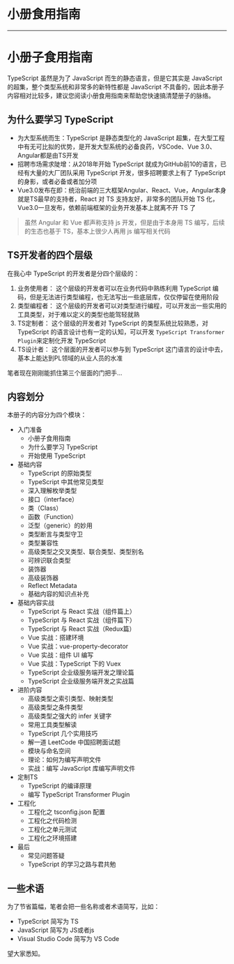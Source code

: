
# 小册食用指南
---

# 小册子食用指南

TypeScript 虽然是为了 JavaScript 而生的静态语言，但是它其实是 JavaScript 的超集，整个类型系统和非常多的新特性都是 JavaScript 不具备的，因此本册子内容相对比较多，建议您阅读小册食用指南来帮助您快速搞清楚册子的脉络。

## 为什么要学习 TypeScript

- 为大型系统而生：TypeScript 是静态类型化的 JavaScript 超集，在大型工程中有无可比拟的优势，是开发大型系统的必备良药，VSCode、Vue 3.0、Angular都是由TS开发
- 招聘市场需求陡增：从2018年开始 TypeScript 就成为GitHub前10的语言，已经有大量的大厂团队采用 TypeScript 开发，很多招聘要求上有了 TypeScript 的身影，或者必备或者加分项
- Vue3.0发布在即：统治前端的三大框架Angular、React、Vue，Angular本身就是TS最早的支持者，React 对 TS 支持友好，非常多的团队开始 TS 化，Vue3.0一旦发布，依赖前端框架的业务开发基本上就离不开 TS 了

> 虽然 Angular 和 Vue 都声称支持 js 开发，但是由于本身用 TS 编写，后续的生态也基于 TS，基本上很少人再用 js 编写相关代码

## TS开发者的四个层级

在我心中 TypeScript 的开发者是分四个层级的：

1.  业务使用者： 这个层级的开发者可以在业务代码中熟练利用 TypeScript 编码，但是无法进行类型编程，也无法写出一些底层库，仅仅停留在使用阶段
2.  类型编程者： 这个层级的开发者可以对类型进行编程，可以开发出一些实用的工具类型，对于难以定义的类型也能驾轻就熟
3.  TS定制者： 这个层级的开发者对 TypeScript 的类型系统比较熟悉，对 TypeScript 的语言设计也有一定的认知，可以开发 `TypeScript Transformer Plugin`来定制化开发 TypeScript
4.  TS设计者： 这个层面的开发者可以参与到 TypeScript 这门语言的设计中去，基本上能达到PL领域的从业人员的水准

笔者现在刚刚能抓住第三个层面的门把手...

## 内容划分

本册子的内容分为四个模块：

- 入门准备
  - 小册子食用指南
  - 为什么要学习 TypeScript
  - 开始使用 TypeScript
- 基础内容
  - TypeScript 的原始类型
  - TypeScript 中其他常见类型
  - 深入理解枚举类型
  - 接口（interface）
  - 类（Class）
  - 函数（Function）
  - 泛型（generic）的妙用
  - 类型断言与类型守卫
  - 类型兼容性
  - 高级类型之交叉类型、联合类型、类型别名
  - 可辨识联合类型
  - 装饰器
  - 高级装饰器
  - Reflect Metadata
  - 基础内容的知识点补充
- 基础内容实战
  - TypeScript 与 React 实战（组件篇上）
  - TypeScript 与 React 实战（组件篇下）
  - TypeScript 与 React 实战（Redux篇）
  - Vue 实战：搭建环境
  - Vue 实战：vue-property-decorator
  - Vue 实战：组件 UI 编写
  - Vue 实战：TypeScript 下的 Vuex
  - TypeScript 企业级服务端开发之理论篇
  - TypeScript 企业级服务端开发之实战篇
- 进阶内容
  - 高级类型之索引类型、映射类型
  - 高级类型之条件类型
  - 高级类型之强大的 infer 关键字
  - 常用工具类型解读
  - TypeScript 几个实用技巧
  - 解一道 LeetCode 中国招聘面试题
  - 模块与命名空间
  - 理论：如何为编写声明文件
  - 实战：编写 JavaScript 库编写声明文件
- 定制TS
  - TypeScript 的编译原理
  - 编写 TypeScript Transformer Plugin
- 工程化
  - 工程化之 tsconfig.json 配置
  - 工程化之代码检测
  - 工程化之单元测试
  - 工程化之环境搭建
- 最后
  - 常见问题答疑
  - TypeScript 的学习之路与君共勉

## 一些术语

为了节省篇幅，笔者会把一些名称或者术语简写，比如：

- TypeScript 简写为 TS
- JavaScript 简写为 JS或者js
- Visual Studio Code 简写为 VS Code

望大家悉知。
    